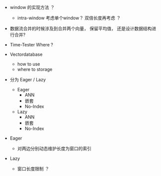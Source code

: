 + window 的实现方法 ？
    + intra-window 考虑单个window？ 双倍长度再考虑 ？
+ 数据流合并的时候涉及到合并两个向量， 保留平均值， 还是设计数据结构进行合并?
+ Time-Tester Where ?
+ Vectordatabase
    + how to use
    + where to storage

+ 分为 Eager / Lazy
    + Eager
        + ANN
        + 嵌套
        + No-Index
    + Lazy
        + ANN
        + 嵌套
        + No-Index


+ Eager
    + 对两边分别动态维护长度为窗口的索引

+ Lazy
    + 窗口长度限制 ？